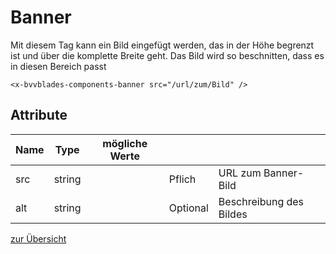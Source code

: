 
# Banner

Mit diesem Tag kann ein Bild eingefügt werden, das in der Höhe begrenzt ist und über die komplette Breite geht.
Das Bild wird so beschnitten, dass es in diesen Bereich passt

    <x-bvvblades-components-banner src="/url/zum/Bild" />


## Attribute

| Name | Type   | mögliche Werte |        |                     |
| ---- | ------ | -------------- | ------ | ------------------- |
| src  | string |                | Pflich | URL zum Banner-Bild |
| alt  | string |                | Optional | Beschreibung des Bildes |

[zur Übersicht](../../README.md)